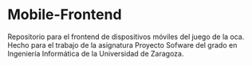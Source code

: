 # Mobile-Frontend
Repositorio para el frontend de dispositivos móviles del juego de la oca. Hecho para el trabajo de la asignatura Proyecto Sofware del grado en Ingeniería Informática de la Universidad de Zaragoza.
